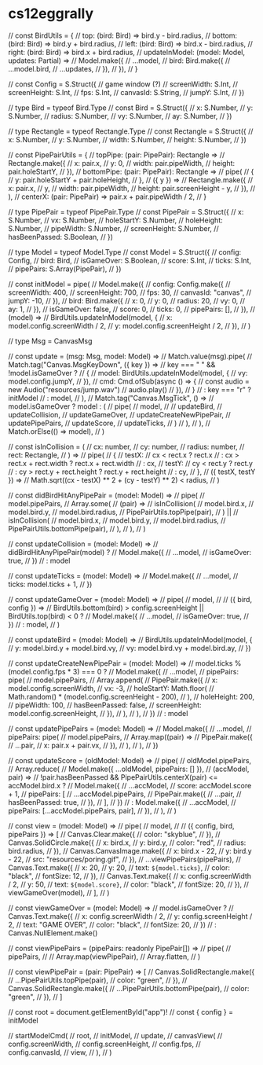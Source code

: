 # cs12eggrally

// const BirdUtils = {
//   top: (bird: Bird) => bird.y - bird.radius,
//   bottom: (bird: Bird) => bird.y + bird.radius,
//   left: (bird: Bird) => bird.x - bird.radius,
//   right: (bird: Bird) => bird.x + bird.radius,
//   updateInModel: (model: Model, updates: Partial<Bird>) =>
//     Model.make({
//       ...model,
//       bird: Bird.make({
//         ...model.bird,
//         ...updates,
//       }),
//     }),
// } 

// const Config = S.Struct({ // game window (?)
//   screenWidth: S.Int,
//   screenHeight: S.Int,
//   fps: S.Int,
//   canvasId: S.String,
//   jumpY: S.Int,
// })

// type Bird = typeof Bird.Type
// const Bird = S.Struct({
//   x: S.Number,
//   y: S.Number,
//   radius: S.Number,
//   vy: S.Number,
//   ay: S.Number,
// })

// type Rectangle = typeof Rectangle.Type
// const Rectangle = S.Struct({
//   x: S.Number,
//   y: S.Number,
//   width: S.Number,
//   height: S.Number,
// })

// const PipePairUtils = {
//   topPipe: (pair: PipePair): Rectangle =>
//     Rectangle.make({
//       x: pair.x,
//       y: 0,
//       width: pair.pipeWidth,
//       height: pair.holeStartY,
//     }),
//   bottomPipe: (pair: PipePair): Rectangle =>
//     pipe(
//       {
//         y: pair.holeStartY + pair.holeHeight,
//       },
//       ({ y }) =>
//         Rectangle.make({
//           x: pair.x,
//           y,
//           width: pair.pipeWidth,
//           height: pair.screenHeight - y,
//         }),
//     ),
//   centerX: (pair: PipePair) => pair.x + pair.pipeWidth / 2,
// }

// type PipePair = typeof PipePair.Type
// const PipePair = S.Struct({
//   x: S.Number,
//   vx: S.Number,
//   holeStartY: S.Number,
//   holeHeight: S.Number,
//   pipeWidth: S.Number,
//   screenHeight: S.Number,
//   hasBeenPassed: S.Boolean,
// })

// type Model = typeof Model.Type
// const Model = S.Struct({
//   config: Config,
//   bird: Bird,
//   isGameOver: S.Boolean,
//   score: S.Int,
//   ticks: S.Int,
//   pipePairs: S.Array(PipePair),
// })

// const initModel = pipe(
//   Model.make({
//     config: Config.make({
//       screenWidth: 400,
//       screenHeight: 700,
//       fps: 30,
//       canvasId: "canvas",
//       jumpY: -10,
//     }),
//     bird: Bird.make({
//       x: 0,
//       y: 0,
//       radius: 20,
//       vy: 0,
//       ay: 1,
//     }),
//     isGameOver: false,
//     score: 0,
//     ticks: 0,
//     pipePairs: [],
//   }),
//   (model) =>
//     BirdUtils.updateInModel(model, {
//       x: model.config.screenWidth / 2,
//       y: model.config.screenHeight / 2,
//     }),
// )

// type Msg = CanvasMsg

// const update = (msg: Msg, model: Model) =>
//   Match.value(msg).pipe(
//     Match.tag("Canvas.MsgKeyDown", ({ key }) =>
//       key === " " && !model.isGameOver ?
//         {
//           model: BirdUtils.updateInModel(model, {
//             vy: model.config.jumpY,
//           }),
//           cmd: Cmd.ofSub(async () => {
//             const audio = new Audio("resources/jump.wav")
//             audio.play()
//           }),
//         }
//       : key === "r" ? initModel
//       : model,
//     ),
//     Match.tag("Canvas.MsgTick", () =>
//       model.isGameOver ? model : (
//         pipe(
//           model, //
//           updateBird,
//           updateCollision,
//           updateGameOver,
//           updateCreateNewPipePair,
//           updatePipePairs,
//           updateScore,
//           updateTicks,
//         )
//       ),
//     ),
//     Match.orElse(() => model),
//   )

// const isInCollision = (
//   cx: number,
//   cy: number,
//   radius: number,
//   rect: Rectangle,
// ) =>
//   pipe(
//     {
//       testX:
//         cx < rect.x ? rect.x
//         : cx > rect.x + rect.width ? rect.x + rect.width
//         : cx,
//       testY:
//         cy < rect.y ? rect.y
//         : cy > rect.y + rect.height ? rect.y + rect.height
//         : cy,
//     },
//     ({ testX, testY }) =>
//       Math.sqrt((cx - testX) ** 2 + (cy - testY) ** 2) < radius,
//   )

// const didBirdHitAnyPipePair = (model: Model) =>
//   pipe(
//     model.pipePairs,
//     Array.some(
//       (pair) =>
//         isInCollision(
//           model.bird.x,
//           model.bird.y,
//           model.bird.radius,
//           PipePairUtils.topPipe(pair),
//         ) ||
//         isInCollision(
//           model.bird.x,
//           model.bird.y,
//           model.bird.radius,
//           PipePairUtils.bottomPipe(pair),
//         ),
//     ),
//   )

// const updateCollision = (model: Model) =>
//   didBirdHitAnyPipePair(model) ?
//     Model.make({
//       ...model,
//       isGameOver: true,
//     })
//   : model

// const updateTicks = (model: Model) =>
//   Model.make({
//     ...model,
//     ticks: model.ticks + 1,
//   })

// const updateGameOver = (model: Model) =>
//   pipe(
//     model, //
//     ({ bird, config }) =>
//       BirdUtils.bottom(bird) > config.screenHeight || BirdUtils.top(bird) < 0 ?
//         Model.make({
//           ...model,
//           isGameOver: true,
//         })
//       : model,
//   )

// const updateBird = (model: Model) =>
//   BirdUtils.updateInModel(model, {
//     y: model.bird.y + model.bird.vy,
//     vy: model.bird.vy + model.bird.ay,
//   })

// const updateCreateNewPipePair = (model: Model) =>
//   model.ticks % (model.config.fps * 3) === 0 ?
//     Model.make({
//       ...model,
//       pipePairs: pipe(
//         model.pipePairs,
//         Array.append(
//           PipePair.make({
//             x: model.config.screenWidth,
//             vx: -3,
//             holeStartY: Math.floor(
//               Math.random() * (model.config.screenHeight - 200),
//             ),
//             holeHeight: 200,
//             pipeWidth: 100,
//             hasBeenPassed: false,
//             screenHeight: model.config.screenHeight,
//           }),
//         ),
//       ),
//     })
//   : model

// const updatePipePairs = (model: Model) =>
//   Model.make({
//     ...model,
//     pipePairs: pipe(
//       model.pipePairs,
//       Array.map((pair) =>
//         PipePair.make({
//           ...pair,
//           x: pair.x + pair.vx,
//         }),
//       ),
//     ),
//   })

// const updateScore = (oldModel: Model) =>
//   pipe(
//     oldModel.pipePairs,
//     Array.reduce(
//       Model.make({ ...oldModel, pipePairs: [] }),
//       (accModel, pair) =>
//         !pair.hasBeenPassed && PipePairUtils.centerX(pair) <= accModel.bird.x ?
//           Model.make({
//             ...accModel,
//             score: accModel.score + 1,
//             pipePairs: [
//               ...accModel.pipePairs,
//               PipePair.make({
//                 ...pair,
//                 hasBeenPassed: true,
//               }),
//             ],
//           })
//         : Model.make({
//             ...accModel,
//             pipePairs: [...accModel.pipePairs, pair],
//           }),
//     ),
//   )

// const view = (model: Model) =>
//   pipe(
//     model, //
//     ({ config, bird, pipePairs }) => [
//       Canvas.Clear.make({
//         color: "skyblue",
//       }),
//       Canvas.SolidCircle.make({
//         x: bird.x,
//         y: bird.y,
//         color: "red",
//         radius: bird.radius,
//       }),
//       Canvas.CanvasImage.make({
//         x: bird.x - 22,
//         y: bird.y - 22,
//         src: "resources/poring.gif",
//       }),
//       ...viewPipePairs(pipePairs),
//       Canvas.Text.make({
//         x: 20,
//         y: 20,
//         text: `${model.ticks}`,
//         color: "black",
//         fontSize: 12,
//       }),
//       Canvas.Text.make({
//         x: config.screenWidth / 2,
//         y: 50,
//         text: `${model.score}`,
//         color: "black",
//         fontSize: 20,
//       }),
//       viewGameOver(model),
//     ],
//   )

// const viewGameOver = (model: Model) =>
//   model.isGameOver ?
//     Canvas.Text.make({
//       x: config.screenWidth / 2,
//       y: config.screenHeight / 2,
//       text: "GAME OVER",
//       color: "black",
//       fontSize: 20,
//     })
//   : Canvas.NullElement.make()

// const viewPipePairs = (pipePairs: readonly PipePair[]) =>
//   pipe(
//     pipePairs, //
//     Array.map(viewPipePair),
//     Array.flatten,
//   )

// const viewPipePair = (pair: PipePair) => [
//   Canvas.SolidRectangle.make({
//     ...PipePairUtils.topPipe(pair),
//     color: "green",
//   }),
//   Canvas.SolidRectangle.make({
//     ...PipePairUtils.bottomPipe(pair),
//     color: "green",
//   }),
// ]

// const root = document.getElementById("app")!
// const { config } = initModel

// startModelCmd(
//   root,
//   initModel,
//   update,
//   canvasView(
//     config.screenWidth,
//     config.screenHeight,
//     config.fps,
//     config.canvasId,
//     view,
//   ),
// )


